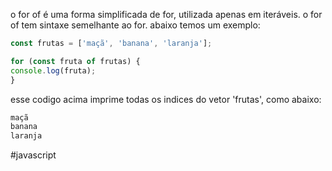 o for of é uma forma simplificada de for, utilizada apenas em iteráveis.
o for of tem sintaxe semelhante ao for. abaixo temos um exemplo:

```js
const frutas = ['maçã', 'banana', 'laranja'];

for (const fruta of frutas) {  
console.log(fruta);  
}
```

esse codigo acima imprime todas os indices do vetor 'frutas', como abaixo:
```js
maçã  
banana  
laranja
```

#javascript 